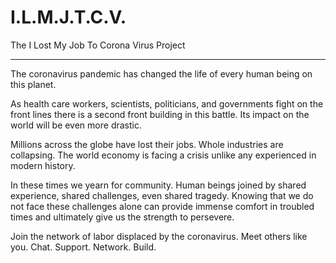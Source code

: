 # I.L.M.J.T.C.V.
The I Lost My Job To Corona Virus Project
________
The coronavirus pandemic has changed the life of every human being on this planet.

As health care workers, scientists, politicians, and governments fight on the front lines there is a second front building in this battle. Its impact on the world will be even more drastic.

Millions across the globe have lost their jobs. Whole industries are collapsing. The world economy is facing a crisis unlike any experienced in modern history.

In these times we yearn for community. Human beings joined by shared experience, shared challenges, even shared tragedy. Knowing that we do not face these challenges alone can provide immense comfort in troubled times and ultimately give us the strength to persevere.

Join the network of labor displaced by the coronavirus. Meet others like you. Chat. Support. Network. Build.